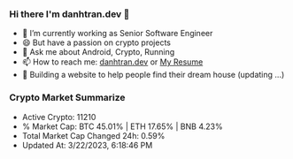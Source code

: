 ### Hi there I'm danhtran.dev 👋

- 🔭 I’m currently working as Senior Software Engineer
- 😄 But have a passion on crypto projects
- 💬 Ask me about Android, Crypto, Running 
- 📫 How to reach me: <a href="https://danhtran.dev" target="_blank">danhtran.dev</a> or <a href="Dan-Resume.pdf" target="_blank">My Resume</a>
- 🌱 Building a website to help people find their dream house (updating ...)

### Crypto Market Summarize
- Active Crypto: 11210
- % Market Cap: BTC 45.01% | ETH 17.65% | BNB 4.23%
- Total Market Cap Changed 24h: 0.59%
- Updated At: 3/22/2023, 6:18:46 PM
